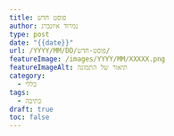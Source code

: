 ```yaml
---
title: פוסט חדש
author: נמרוד איזנברג
type: post
date: "{{date}}"
url: /YYYY/MM/DD/פוסט-חדש/
featureImage: /images/YYYY/MM/XXXXX.png
featureImageAlt: תיאור של התמונה
category:
  - כללי
tags:
  - כתיבה
draft: true
toc: false
---
```

